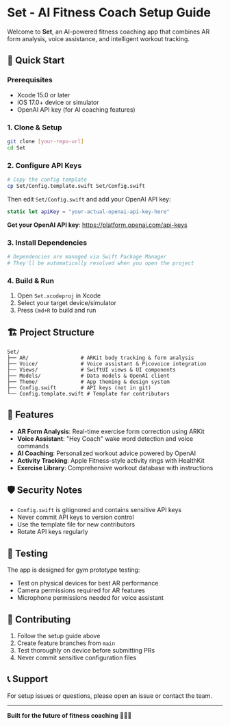# Set - AI Fitness Coach Setup Guide

Welcome to **Set**, an AI-powered fitness coaching app that combines AR form analysis, voice assistance, and intelligent workout tracking.

## 🚀 Quick Start

### Prerequisites
- Xcode 15.0 or later
- iOS 17.0+ device or simulator
- OpenAI API key (for AI coaching features)

### 1. Clone & Setup
```bash
git clone [your-repo-url]
cd Set
```

### 2. Configure API Keys
```bash
# Copy the config template
cp Set/Config.template.swift Set/Config.swift
```

Then edit `Set/Config.swift` and add your OpenAI API key:
```swift
static let apiKey = "your-actual-openai-api-key-here"
```

**Get your OpenAI API key**: https://platform.openai.com/api-keys

### 3. Install Dependencies
```bash
# Dependencies are managed via Swift Package Manager
# They'll be automatically resolved when you open the project
```

### 4. Build & Run
1. Open `Set.xcodeproj` in Xcode
2. Select your target device/simulator
3. Press `Cmd+R` to build and run

## 🏗️ Project Structure

```
Set/
├── AR/                 # ARKit body tracking & form analysis
├── Voice/              # Voice assistant & Picovoice integration
├── Views/              # SwiftUI views & UI components
├── Models/             # Data models & OpenAI client
├── Theme/              # App theming & design system
├── Config.swift        # API keys (not in git)
└── Config.template.swift # Template for contributors
```

## 🔑 Features

- **AR Form Analysis**: Real-time exercise form correction using ARKit
- **Voice Assistant**: "Hey Coach" wake word detection and voice commands
- **AI Coaching**: Personalized workout advice powered by OpenAI
- **Activity Tracking**: Apple Fitness-style activity rings with HealthKit
- **Exercise Library**: Comprehensive workout database with instructions

## 🛡️ Security Notes

- `Config.swift` is gitignored and contains sensitive API keys
- Never commit API keys to version control
- Use the template file for new contributors
- Rotate API keys regularly

## 📱 Testing

The app is designed for gym prototype testing:
- Test on physical devices for best AR performance
- Camera permissions required for AR features
- Microphone permissions needed for voice assistant

## 🤝 Contributing

1. Follow the setup guide above
2. Create feature branches from `main`
3. Test thoroughly on device before submitting PRs
4. Never commit sensitive configuration files

## 📞 Support

For setup issues or questions, please open an issue or contact the team.

---

**Built for the future of fitness coaching** 🏋️‍♂️✨
